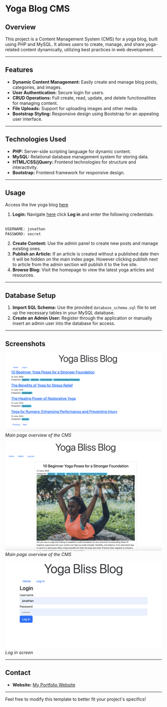 # Yoga Blog CMS

## Overview

This project is a Content Management System (CMS) for a yoga blog, built using PHP and MySQL. It allows users to create, manage, and share yoga-related content dynamically, utilizing best practices in web development.

---

## Features

- **Dynamic Content Management:** Easily create and manage blog posts, categories, and images.
- **User Authentication:** Secure login for users.
- **CRUD Operations:** Full create, read, update, and delete functionalities for managing content.
- **File Uploads:** Support for uploading images and other media.
- **Bootstrap Styling:** Responsive design using Bootstrap for an appealing user interface.

---

## Technologies Used

- **PHP:** Server-side scripting language for dynamic content.
- **MySQL:** Relational database management system for storing data.
- **HTML/CSS/jQuery:** Frontend technologies for structure and interactivity.
- **Bootstrap:** Frontend framework for responsive design.

---

## Usage

Access the live yoga blog [here](https://magenta-starling-620679.hostingersite.com/)

1. **Login:** Navigate [here](https://magenta-starling-620679.hostingersite.com/) click **Log in** and enter the following credentials:

```

USERNAME: jonathan
PASSWORD: secret

```

2. **Create Content:** Use the admin panel to create new posts and manage existing ones.
3. **Publish an Article:** If an article is created without a published date then it will be hidden on the main index page. However clicking publish next to article from the admin section will publish it to the live site.
4. **Browse Blog:** Visit the homepage to view the latest yoga articles and resources.

---

## Database Setup

1. **Import SQL Schema:** Use the provided `database_schema.sql` file to set up the necessary tables in your MySQL database.
2. **Create an Admin User:** Register through the application or manually insert an admin user into the database for access.

---

## Screenshots

![Main Page](/uploads/screenshot1.png)
_Main page overview of the CMS_

![Article Page](/uploads/screenshot2.png)
_Main page overview of the CMS_

![Log in screen](/uploads/screenshot3.png)
_Log in screen_

---

## Contact

- **Website:** [My Portfolio Website](https://jcainuk.netlify.app/)

---

Feel free to modify this template to better fit your project's specifics!

```

```
